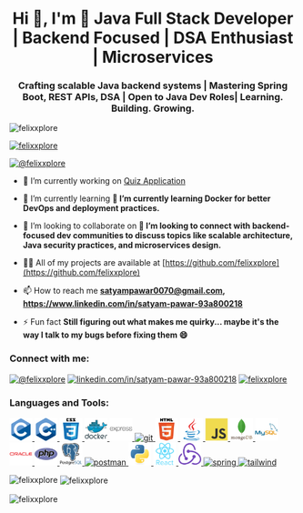 <h1 align="center">Hi 👋, I'm 🚀 Java Full Stack Developer | Backend Focused | DSA Enthusiast | Microservices</h1>
<h3 align="center">Crafting scalable Java backend systems | Mastering Spring Boot, REST APIs, DSA | Open to Java Dev Roles| Learning. Building. Growing.</h3>

<p align="left"> <img src="https://komarev.com/ghpvc/?username=felixxplore&label=Profile%20views&color=0e75b6&style=flat" alt="felixxplore" /> </p>

<p align="left"> <a href="https://github.com/ryo-ma/github-profile-trophy"><img src="https://github-profile-trophy.vercel.app/?username=felixxplore" alt="felixxplore" /></a> </p>

<p align="left"> <a href="https://twitter.com/@felixxplore" target="blank"><img src="https://img.shields.io/twitter/follow/@felixxplore?logo=twitter&style=for-the-badge" alt="@felixxplore" /></a> </p>

- 🔭 I’m currently working on [Quiz Application](https://github.com/felixxplore/Quiz-Application)

- 🌱 I’m currently learning **🌱 I’m currently learning Docker for better DevOps and deployment practices.**

- 👯 I’m looking to collaborate on **🤝 I’m looking to connect with backend-focused dev communities to discuss topics like scalable architecture, Java security practices, and microservices design.**

- 👨‍💻 All of my projects are available at [https://github.com/felixxplore](https://github.com/felixxplore)

- 📫 How to reach me **satyampawar0070@gmail.com, https://www.linkedin.com/in/satyam-pawar-93a800218**

- ⚡ Fun fact **Still figuring out what makes me quirky... maybe it's the way I talk to my bugs before fixing them 😄**

<h3 align="left">Connect with me:</h3>
<p align="left">
<a href="https://twitter.com/@felixxplore" target="blank"><img align="center" src="https://raw.githubusercontent.com/rahuldkjain/github-profile-readme-generator/master/src/images/icons/Social/twitter.svg" alt="@felixxplore" height="30" width="40" /></a>
<a href="https://linkedin.com/in/linkedin.com/in/satyam-pawar-93a800218" target="blank"><img align="center" src="https://raw.githubusercontent.com/rahuldkjain/github-profile-readme-generator/master/src/images/icons/Social/linked-in-alt.svg" alt="linkedin.com/in/satyam-pawar-93a800218" height="30" width="40" /></a>
<a href="https://www.leetcode.com/felixxplore" target="blank"><img align="center" src="https://raw.githubusercontent.com/rahuldkjain/github-profile-readme-generator/master/src/images/icons/Social/leet-code.svg" alt="felixxplore" height="30" width="40" /></a>
</p>

<h3 align="left">Languages and Tools:</h3>
<p align="left"> <a href="https://www.cprogramming.com/" target="_blank" rel="noreferrer"> <img src="https://raw.githubusercontent.com/devicons/devicon/master/icons/c/c-original.svg" alt="c" width="40" height="40"/> </a> <a href="https://www.w3schools.com/cpp/" target="_blank" rel="noreferrer"> <img src="https://raw.githubusercontent.com/devicons/devicon/master/icons/cplusplus/cplusplus-original.svg" alt="cplusplus" width="40" height="40"/> </a> <a href="https://www.w3schools.com/css/" target="_blank" rel="noreferrer"> <img src="https://raw.githubusercontent.com/devicons/devicon/master/icons/css3/css3-original-wordmark.svg" alt="css3" width="40" height="40"/> </a> <a href="https://www.docker.com/" target="_blank" rel="noreferrer"> <img src="https://raw.githubusercontent.com/devicons/devicon/master/icons/docker/docker-original-wordmark.svg" alt="docker" width="40" height="40"/> </a> <a href="https://expressjs.com" target="_blank" rel="noreferrer"> <img src="https://raw.githubusercontent.com/devicons/devicon/master/icons/express/express-original-wordmark.svg" alt="express" width="40" height="40"/> </a> <a href="https://git-scm.com/" target="_blank" rel="noreferrer"> <img src="https://www.vectorlogo.zone/logos/git-scm/git-scm-icon.svg" alt="git" width="40" height="40"/> </a> <a href="https://www.w3.org/html/" target="_blank" rel="noreferrer"> <img src="https://raw.githubusercontent.com/devicons/devicon/master/icons/html5/html5-original-wordmark.svg" alt="html5" width="40" height="40"/> </a> <a href="https://www.java.com" target="_blank" rel="noreferrer"> <img src="https://raw.githubusercontent.com/devicons/devicon/master/icons/java/java-original.svg" alt="java" width="40" height="40"/> </a> <a href="https://developer.mozilla.org/en-US/docs/Web/JavaScript" target="_blank" rel="noreferrer"> <img src="https://raw.githubusercontent.com/devicons/devicon/master/icons/javascript/javascript-original.svg" alt="javascript" width="40" height="40"/> </a> <a href="https://www.mongodb.com/" target="_blank" rel="noreferrer"> <img src="https://raw.githubusercontent.com/devicons/devicon/master/icons/mongodb/mongodb-original-wordmark.svg" alt="mongodb" width="40" height="40"/> </a> <a href="https://www.mysql.com/" target="_blank" rel="noreferrer"> <img src="https://raw.githubusercontent.com/devicons/devicon/master/icons/mysql/mysql-original-wordmark.svg" alt="mysql" width="40" height="40"/> </a> <a href="https://www.oracle.com/" target="_blank" rel="noreferrer"> <img src="https://raw.githubusercontent.com/devicons/devicon/master/icons/oracle/oracle-original.svg" alt="oracle" width="40" height="40"/> </a> <a href="https://www.php.net" target="_blank" rel="noreferrer"> <img src="https://raw.githubusercontent.com/devicons/devicon/master/icons/php/php-original.svg" alt="php" width="40" height="40"/> </a> <a href="https://www.postgresql.org" target="_blank" rel="noreferrer"> <img src="https://raw.githubusercontent.com/devicons/devicon/master/icons/postgresql/postgresql-original-wordmark.svg" alt="postgresql" width="40" height="40"/> </a> <a href="https://postman.com" target="_blank" rel="noreferrer"> <img src="https://www.vectorlogo.zone/logos/getpostman/getpostman-icon.svg" alt="postman" width="40" height="40"/> </a> <a href="https://www.python.org" target="_blank" rel="noreferrer"> <img src="https://raw.githubusercontent.com/devicons/devicon/master/icons/python/python-original.svg" alt="python" width="40" height="40"/> </a> <a href="https://reactjs.org/" target="_blank" rel="noreferrer"> <img src="https://raw.githubusercontent.com/devicons/devicon/master/icons/react/react-original-wordmark.svg" alt="react" width="40" height="40"/> </a> <a href="https://redux.js.org" target="_blank" rel="noreferrer"> <img src="https://raw.githubusercontent.com/devicons/devicon/master/icons/redux/redux-original.svg" alt="redux" width="40" height="40"/> </a> <a href="https://spring.io/" target="_blank" rel="noreferrer"> <img src="https://www.vectorlogo.zone/logos/springio/springio-icon.svg" alt="spring" width="40" height="40"/> </a> <a href="https://tailwindcss.com/" target="_blank" rel="noreferrer"> <img src="https://www.vectorlogo.zone/logos/tailwindcss/tailwindcss-icon.svg" alt="tailwind" width="40" height="40"/> </a> </p>

<p><img align="left" src="https://github-readme-stats.vercel.app/api/top-langs?username=felixxplore&show_icons=true&locale=en&layout=compact" alt="felixxplore" /></p>

<p>&nbsp;<img align="center" src="https://github-readme-stats.vercel.app/api?username=felixxplore&show_icons=true&locale=en" alt="felixxplore" /></p>

<p><img align="center" src="https://github-readme-streak-stats.herokuapp.com/?user=felixxplore&" alt="felixxplore" /></p>
